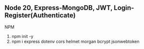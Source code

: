 ## Node 20, Express-MongoDB, JWT, Login-Register(Authenticate)

NPM
1. npm init -y
2. npm i express dotenv cors helmet morgan bcrypt jsonwebtoken
